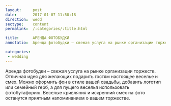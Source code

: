 ```yaml
---
layout:     post
date:       2017-01-07 11:50:18
direction:  wedd
sectype:    content
permalink:  /:categories/:title.html

title:      АРЕНДА ФОТОБУДКИ          
annotatio:  Аренда фотобудки – свежая услуга на рынке организации торжеств. Отличная идея для желающих подарить гостям настоящее веселье и смех. Можно оформить фон в стиле вашей свадьбы, добавить логотип или семейный герб, а для пущего веселья использовать фотобутафорию. Веселые кривляния и искренний смех на фото останутся приятным напоминанием о вашем торжестве. 

categories:   
 - wedding
---
```


Аренда фотобудки – свежая услуга на рынке организации торжеств. Отличная идея для желающих подарить гостям настоящее веселье и смех. Можно оформить фон в стиле вашей свадьбы, добавить логотип или семейный герб, а для пущего веселья использовать фотобутафорию. Веселые кривляния и искренний смех на фото останутся приятным напоминанием о вашем торжестве. 